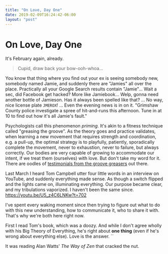 ```yaml
---
title: "On Love, Day One"
date: 2019-02-09T16:24:42-06:00
layout: "post"
---
```


# On Love, Day One

It's February again, already.

> Cupid, draw back your bow-ooh-whoa…

You know that thing where you find out your ex is seeing somebody new, somebody named Jamie, and suddenly there are "Jamies" all over the place. Practically all your Google Search results contain "Jamie"... Wait a sec, did Facebook get hacked? More like Jamiebook... Welp, gonna need another bottle of Jamieson. Has it always been spelled like that? ... No way, nice license plate `JMEROX`! ... Even the evening news is in on it. "Grimshaw County police investigate a spree of hit-and-runs this afternoon. Tune in at 10 to find out how it's all Jamie's fault."

Psychologists call this phenomenon *priming*. It's akin to a fitness technique called "greasing the groove". As the theory goes and practice validates, when learning a new movement that requires strength and coordination, e.g. a pull-up, the optimal strategy is to playfully, patiently, sporadically complete the movement, never to exhaustion, never to failure, but always correctly. Our bodies are very capable of growing to accommodate our intent, if we treat them (ourselves) with love. But don't take my word for it. There are oodles of [testimonials from the groove greasers](https://www.reddit.com/r/bodyweightfitness/comments/9zrpga/grease_the_groove_is_truly_a_miracle/) out there.

Last March I heard Tom Campbell utter four little words in an interview on YouTube, and suddenly everything made sense. As though a switch flipped and the lights came on, illuminating everything. Our purpose became clear, and my tribulations vaporized. I haven't been the same since. https://youtu.be/U5_z4C6LNKw?t=702

I've spent every waking moment since then trying to figure out what to do with this new understanding, how to communicate it, who to share it with. That's why we're both here right now.

First I read Tom's book, which was a doozy. And while I don't agree wholly with his Big Theory of Everything, he's right about **one thing** (even if he's wrong about everything else). Love is the answer. ``

It was reading Alan Watts' *The Way of Zen* that cracked the nut.

